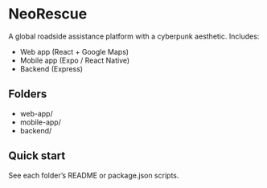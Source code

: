 # NeoRescue

A global roadside assistance platform with a cyberpunk aesthetic. Includes:
- Web app (React + Google Maps)
- Mobile app (Expo / React Native)
- Backend (Express)

## Folders
- web-app/
- mobile-app/
- backend/

## Quick start
See each folder’s README or package.json scripts.
